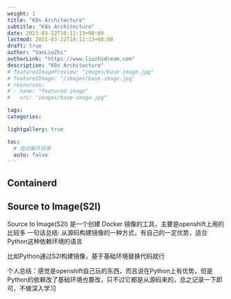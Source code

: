 ```yaml
---
weight: 1
title: "K8s Architecture"
subtitle: "K8s Architecture"
date: 2021-03-22T10:11:13+08:00
lastmod: 2021-03-22T10:11:13+08:00
draft: true
author: "VanLiuZhi"
authorLink: "https://www.liuzhidream.com"
description: "K8s Architecture"
# featuredImagePreview: "images/base-image.jpg"
# featuredImage: "/images/base-image.jpg"
# resources:
# - name: "featured-image"
#   src: "images/base-image.jpg"

tags: 
categories: 

lightgallery: true

toc:
  # 自动展开目录
  auto: false
---
```




<!--more-->

## Containerd 

## Source to Image(S2I)

Source to Image(S2I) 是一个创建 Docker 镜像的工具，主要是openshift上用的比较多
一句话总结: 从源码构建镜像的一种方式，有自己的一定优势，适合Python这种依赖环境的语言

比如Python通过S2I构建镜像，基于基础环境替换代码就行

个人总结：感觉是openshift自己玩的东西，而且说在Python上有优势，但是Python的依赖改了基础环境也要改，只不过它都是从源码来的，总之记录一下即可，不做深入学习
